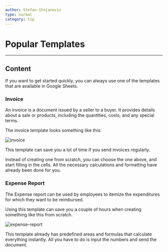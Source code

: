```yaml
---
author: Stefan-Stojanovic
type: normal
category: tip
---
```


# Popular Templates


---

## Content

If you want to get started quickly, you can always use one of the templates that are available in Google Sheets.

### Invoice

An invoice is a document issued by a seller to a buyer. It provides details about a sale or products, including the quantities, costs, and any special terms.

The invoice template looks something like this:

![invoice](https://img.enkipro.com/e339711804d0fd9972027d37fbd0a5ed.png)

This template can save you a lot of time if you send invoices regularly.

Instead of creating one from scratch, you can choose the one above, and start filling in the cells. All the necessary calculations and formatting have already been done for you.

### Expense Report

The Expense report can be used by employees to itemize the expenditures for which they want to be reimbursed.

Using this template can save you a couple of hours when creating something like this from scratch. 

![expense-report](https://img.enkipro.com/b044b1cdc8417da698391ee776c55067.png)

This template already has predefined areas and formulas that calculate everything instantly. All you have to do is input the numbers and send the document.
